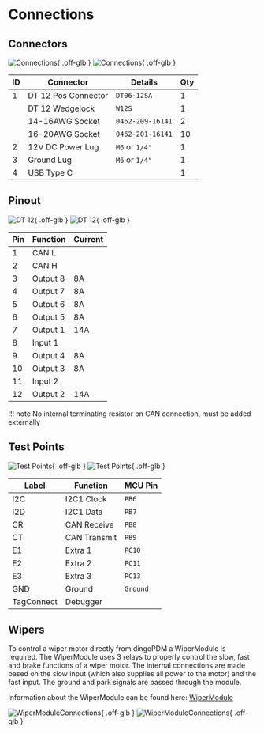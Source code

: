 # Connections

## Connectors

![Connections](../images/ConnectionsWhite.svg#only-dark){ .off-glb }
![Connections](../images/ConnectionsBlack.svg#only-light){ .off-glb }

|ID| Connector           | Details         | Qty |
| -| ------------------- | --------------  | --- |
| 1| DT 12 Pos Connector | `DT06-12SA`     | 1   |
|  | DT 12 Wedgelock     | `W12S`          | 1   |
|  | 14-16AWG Socket     | `0462-209-16141`| 2   |
|  | 16-20AWG Socket     | `0462-201-16141`| 10  |
| 2| 12V DC Power Lug    | `M6` or `1/4"`  | 1   |
| 3| Ground Lug          | `M6` or `1/4"`  | 1   |
| 4| USB Type C          |                 | 1   |

## Pinout

![DT 12](../images/DTPinNumsWhite.svg#only-dark){ .off-glb }
![DT 12](../images/DTPinNumsBlack.svg#only-light){ .off-glb }

| Pin | Function| Current |
| --- | ------- | ------- |
| 1   | CAN L   |         |
| 2   | CAN H   |         |
| 3   | Output 8| 8A      |
| 4   | Output 7| 8A      |
| 5   | Output 6| 8A      |
| 6   | Output 5| 8A      |
| 7   | Output 1| 14A     |
| 8   | Input 1 |         |
| 9   | Output 4| 8A      |
| 10  | Output 3| 8A      |
| 11  | Input 2 |         |
| 12  | Output 2| 14A     |

!!! note
    No internal terminating resistor on CAN connection, must be added externally

## Test Points

![Test Points](../images/TestPointsWhite.svg#only-dark){ .off-glb }
![Test Points](../images/TestPointsBlack.svg#only-light){ .off-glb }

| Label     | Function     | MCU Pin |
| ---       | ------------ | ------- |
| I2C       | I2C1 Clock   | `PB6`   |
| I2D       | I2C1 Data    | `PB7`   |
| CR        | CAN Receive  | `PB8`   |
| CT        | CAN Transmit | `PB9`   |
| E1        | Extra 1      | `PC10`  |
| E2        | Extra 2      | `PC11`  |
| E3        | Extra 3      | `PC13`  |
| GND       | Ground       | `Ground`|
| TagConnect| Debugger     |         |

## Wipers

To control a wiper motor directly from dingoPDM a WiperModule is required. 
The WiperModule uses 3 relays to properly control the slow, fast and brake functions of a wiper motor. 
The internal connections are made based on the slow input (which also supplies all power to the motor) and the fast input. 
The ground and park signals are passed through the module. 

Information about the WiperModule can be found here: [WiperModule](https://github.com/corygrant/WiperModule)

![WiperModuleConnections](../images/WiperModuleStatesWhite.svg#only-dark){ .off-glb }
![WiperModuleConnections](../images/WiperModuleStatesBlack.svg#only-light){ .off-glb }